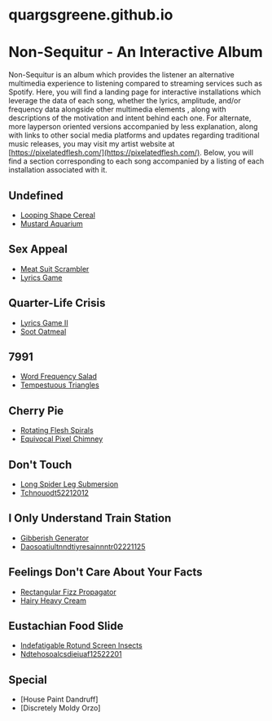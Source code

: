 # quargsgreene.github.io

Non-Sequitur - An Interactive Album
===================================

Non-Sequitur is an album which provides the listener an alternative multimedia experience to listening compared to streaming services such as Spotify. 
Here, you will find a landing page for interactive installations which leverage the data of each song, whether the lyrics, amplitude, and/or 
frequency data alongside other multimedia elements , along with descriptions of the motivation and intent behind each one. For alternate, more layperson oriented versions accompanied by less explanation, along with links to other social media platforms and updates regarding traditional music releases, 
you may visit my artist website at [https://pixelatedflesh.com/](https://pixelatedflesh.com/). Below, you will find a section corresponding to each song accompanied by a listing of each installation associated with it.

Undefined
---------
* [Looping Shape Cereal](https://quargsgreene.github.io/Looping-Shape-Cereal/)
* [Mustard Aquarium](https://quargsgreene.github.io/Mustard-Aquarium/)

Sex Appeal
----------
* [Meat Suit Scrambler](https://quargsgreene.github.io/meat-suit-scrambler/dist/index.html)
* [Lyrics Game](https://quargsgreene.github.io/Lyrics-Game/)

Quarter-Life Crisis
-------------------

* [Lyrics Game II](https://quargsgreene.github.io/Lyrics-Game-II/)
* [Soot Oatmeal](https://quargsgreene.github.io/Soot-Oatmeal/)

7991
----

* [Word Frequency Salad](https://quargsgreene.github.io/word-frequency-salad/)
* [Tempestuous Triangles](https://quargsgreene.github.io/tempestuous-triangles/)

Cherry Pie
----------

* [Rotating Flesh Spirals](https://quargsgreene.github.io/rotating-flesh-spirals/)
* [Equivocal Pixel Chimney](https://quargsgreene.github.io/equivocal-pixel-chimney/dist/index.html)

Don't Touch
-----------
* [Long Spider Leg Submersion](https://quargsgreene.github.io/long-spider-leg-submersion/)
* [Tchnouodt52212012](https://quargsgreene.github.io/tchnouodt52212012/)

I Only Understand Train Station
-------------------------------
* [Gibberish Generator](https://quargsgreene.github.io/gibberish-generator/)
* [Daosoatiultnndtiyresainnntr02221125](https://quargsgreene.github.io/daosoatiultnndtiyresainnntr02221125/)

Feelings Don't Care About Your Facts
------------------------------------

* [Rectangular Fizz Propagator](https://quargsgreene.github.io/rectangular-fizz-propagator/)
* [Hairy Heavy Cream](https://quargsgreene.github.io/hairy-heavy-cream/)

Eustachian Food Slide
---------------------
* [Indefatigable Rotund Screen Insects](https://quargsgreene.github.io/indefatigable-rotund-screen-insects/)
* [Ndtehosoalcsdieiuaf12522201](https://quargsgreene.github.io/ndtehosoalcsdieiuaf12522201/)

Special
-------
* [House Paint Dandruff]
* [Discretely Moldy Orzo]



